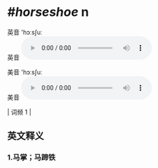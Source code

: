 # ***\#horseshoe*** n
英音 'hɔːsʃuː  
英音
<audio src="./media/horseshoe1.aac" controls="controls"></audio>

美音 'hɔːsʃuː  
美音
<audio src="./media/horseshoe2.aac" controls="controls"></audio>



| 词频 1 |  

英文释义
---
### 1.**马掌；马蹄铁**  


